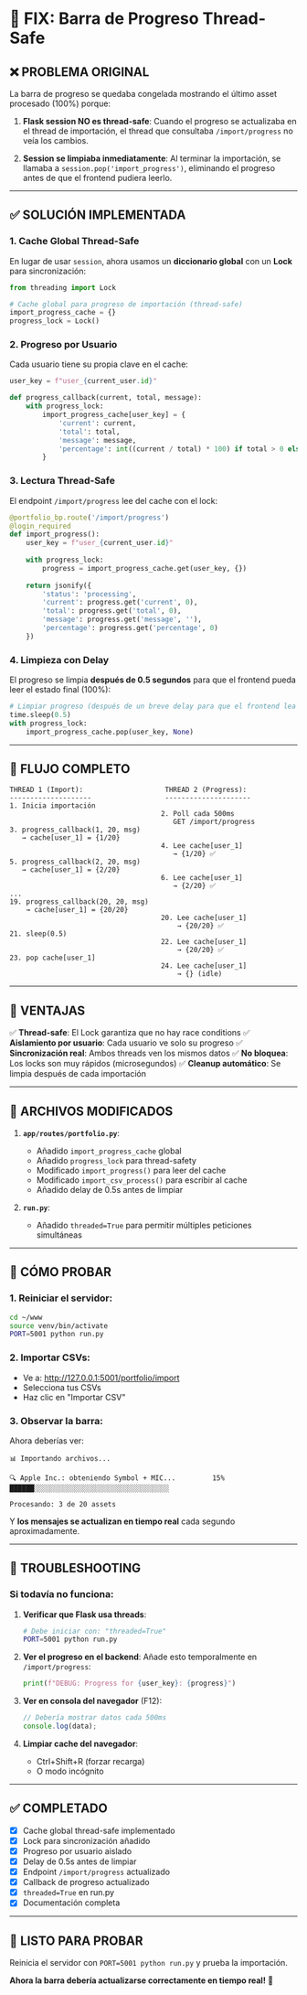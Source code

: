 # 🔧 FIX: Barra de Progreso Thread-Safe

## ❌ **PROBLEMA ORIGINAL**

La barra de progreso se quedaba congelada mostrando el último asset procesado (100%) porque:

1. **Flask session NO es thread-safe**: Cuando el progreso se actualizaba en el thread de importación, el thread que consultaba `/import/progress` no veía los cambios.

2. **Session se limpiaba inmediatamente**: Al terminar la importación, se llamaba a `session.pop('import_progress')`, eliminando el progreso antes de que el frontend pudiera leerlo.

---

## ✅ **SOLUCIÓN IMPLEMENTADA**

### **1. Cache Global Thread-Safe**

En lugar de usar `session`, ahora usamos un **diccionario global** con un **Lock** para sincronización:

```python
from threading import Lock

# Cache global para progreso de importación (thread-safe)
import_progress_cache = {}
progress_lock = Lock()
```

### **2. Progreso por Usuario**

Cada usuario tiene su propia clave en el cache:

```python
user_key = f"user_{current_user.id}"

def progress_callback(current, total, message):
    with progress_lock:
        import_progress_cache[user_key] = {
            'current': current,
            'total': total,
            'message': message,
            'percentage': int((current / total) * 100) if total > 0 else 0
        }
```

### **3. Lectura Thread-Safe**

El endpoint `/import/progress` lee del cache con el lock:

```python
@portfolio_bp.route('/import/progress')
@login_required
def import_progress():
    user_key = f"user_{current_user.id}"
    
    with progress_lock:
        progress = import_progress_cache.get(user_key, {})
    
    return jsonify({
        'status': 'processing',
        'current': progress.get('current', 0),
        'total': progress.get('total', 0),
        'message': progress.get('message', ''),
        'percentage': progress.get('percentage', 0)
    })
```

### **4. Limpieza con Delay**

El progreso se limpia **después de 0.5 segundos** para que el frontend pueda leer el estado final (100%):

```python
# Limpiar progreso (después de un breve delay para que el frontend lea el último estado)
time.sleep(0.5)
with progress_lock:
    import_progress_cache.pop(user_key, None)
```

---

## 🔄 **FLUJO COMPLETO**

```
THREAD 1 (Import):                    THREAD 2 (Progress):
--------------------                  ---------------------
1. Inicia importación
                                     2. Poll cada 500ms
                                        GET /import/progress
3. progress_callback(1, 20, msg)
   → cache[user_1] = {1/20}
                                     4. Lee cache[user_1]
                                        → {1/20} ✅
5. progress_callback(2, 20, msg)
   → cache[user_1] = {2/20}
                                     6. Lee cache[user_1]
                                        → {2/20} ✅
...
19. progress_callback(20, 20, msg)
    → cache[user_1] = {20/20}
                                     20. Lee cache[user_1]
                                         → {20/20} ✅
21. sleep(0.5)
                                     22. Lee cache[user_1]
                                         → {20/20} ✅
23. pop cache[user_1]
                                     24. Lee cache[user_1]
                                         → {} (idle)
```

---

## 🎯 **VENTAJAS**

✅ **Thread-safe**: El Lock garantiza que no hay race conditions
✅ **Aislamiento por usuario**: Cada usuario ve solo su progreso
✅ **Sincronización real**: Ambos threads ven los mismos datos
✅ **No bloquea**: Los locks son muy rápidos (microsegundos)
✅ **Cleanup automático**: Se limpia después de cada importación

---

## 📝 **ARCHIVOS MODIFICADOS**

1. **`app/routes/portfolio.py`**:
   - Añadido `import_progress_cache` global
   - Añadido `progress_lock` para thread-safety
   - Modificado `import_progress()` para leer del cache
   - Modificado `import_csv_process()` para escribir al cache
   - Añadido delay de 0.5s antes de limpiar

2. **`run.py`**:
   - Añadido `threaded=True` para permitir múltiples peticiones simultáneas

---

## 🧪 **CÓMO PROBAR**

### **1. Reiniciar el servidor**:
```bash
cd ~/www
source venv/bin/activate
PORT=5001 python run.py
```

### **2. Importar CSVs**:
- Ve a: http://127.0.0.1:5001/portfolio/import
- Selecciona tus CSVs
- Haz clic en "Importar CSV"

### **3. Observar la barra**:
Ahora deberías ver:
```
📊 Importando archivos...

🔍 Apple Inc.: obteniendo Symbol + MIC...         15%
██████░░░░░░░░░░░░░░░░░░░░░░░░░░░░░░░░░

Procesando: 3 de 20 assets
```

Y **los mensajes se actualizan en tiempo real** cada segundo aproximadamente.

---

## 🐛 **TROUBLESHOOTING**

### **Si todavía no funciona**:

1. **Verificar que Flask usa threads**:
   ```bash
   # Debe iniciar con: "threaded=True"
   PORT=5001 python run.py
   ```

2. **Ver el progreso en el backend**:
   Añade esto temporalmente en `/import/progress`:
   ```python
   print(f"DEBUG: Progress for {user_key}: {progress}")
   ```

3. **Ver en consola del navegador** (F12):
   ```javascript
   // Debería mostrar datos cada 500ms
   console.log(data);
   ```

4. **Limpiar cache del navegador**:
   - Ctrl+Shift+R (forzar recarga)
   - O modo incógnito

---

## ✅ **COMPLETADO**

- [x] Cache global thread-safe implementado
- [x] Lock para sincronización añadido
- [x] Progreso por usuario aislado
- [x] Delay de 0.5s antes de limpiar
- [x] Endpoint `/import/progress` actualizado
- [x] Callback de progreso actualizado
- [x] `threaded=True` en run.py
- [x] Documentación completa

---

## 🚀 **LISTO PARA PROBAR**

Reinicia el servidor con `PORT=5001 python run.py` y prueba la importación.

**Ahora la barra debería actualizarse correctamente en tiempo real!** 🎉

